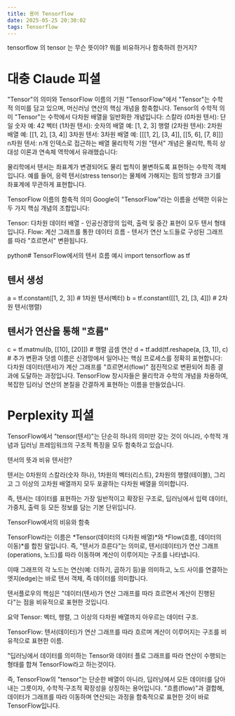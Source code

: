 ```yaml
---
title: 용어 Tensorflow
date: 2025-05-25 20:30:02
tags: Tensorflow
---
```


tensorflow 의 tensor 는 무슨 뜻이야? 뭐를 비유하거나 함축하려 한거지?

# 대충 Claude 피셜

"Tensor"의 의미와 TensorFlow 이름의 기원
"TensorFlow"에서 "Tensor"는 수학적 의미를 담고 있으며, 머신러닝 연산의 핵심 개념을 함축합니다.
Tensor의 수학적 의미
"Tensor"는 수학에서 다차원 배열을 일반화한 개념입니다:
스칼라 (0차원 텐서): 단일 숫자     예: 42
벡터 (1차원 텐서): 숫자의 배열     예: [1, 2, 3]
행렬 (2차원 텐서): 2차원 배열      예: [[1, 2], [3, 4]]
3차원 텐서: 3차원 배열             예: [[[1, 2], [3, 4]], [[5, 6], [7, 8]]]
n차원 텐서: n개 인덱스로 접근하는 배열
물리학적 기원
"텐서" 개념은 물리학, 특히 상대성 이론과 연속체 역학에서 유래했습니다:

물리학에서 텐서는 좌표계가 변경되어도 물리 법칙이 불변하도록 표현하는 수학적 객체입니다.
예를 들어, 응력 텐서(stress tensor)는 물체에 가해지는 힘의 방향과 크기를 좌표계에 무관하게 표현합니다.

TensorFlow 이름의 함축적 의미
Google이 "TensorFlow"라는 이름을 선택한 이유는 두 가지 핵심 개념의 조합입니다:

Tensor: 다차원 데이터 배열 - 인공신경망의 입력, 출력 및 중간 표현이 모두 텐서 형태입니다.
Flow: 계산 그래프를 통한 데이터 흐름 - 텐서가 연산 노드들로 구성된 그래프를 따라 "흐르면서" 변환됩니다.

python# TensorFlow에서의 텐서 흐름 예시
import tensorflow as tf

## 텐서 생성
a = tf.constant([1, 2, 3])  # 1차원 텐서(벡터)
b = tf.constant([[1, 2], [3, 4]])  # 2차원 텐서(행렬)

## 텐서가 연산을 통해 "흐름"
c = tf.matmul(b, [[10], [20]])  # 행렬 곱셈 연산
d = tf.add(tf.reshape(a, [3, 1]), c)  # 추가 변환과 덧셈
이름은 신경망에서 일어나는 핵심 프로세스를 정확히 표현합니다: 다차원 데이터(텐서)가 계산 그래프를 "흐르면서(flow)" 점진적으로 변환되어 최종 결과에 도달하는 과정입니다.
TensorFlow 창시자들은 물리학과 수학의 개념을 차용하여, 복잡한 딥러닝 연산의 본질을 간결하게 표현하는 이름을 만들었습니다.

# Perplexity 피셜

TensorFlow에서 "tensor(텐서)"는 단순히 하나의 의미만 갖는 것이 아니라, 수학적 개념과 딥러닝 프레임워크의 구조적 특징을 모두 함축하고 있습니다.

텐서의 뜻과 비유
텐서란?

텐서는 0차원의 스칼라(숫자 하나), 1차원의 벡터(리스트), 2차원의 행렬(테이블), 그리고 그 이상의 고차원 배열까지 모두 포괄하는 다차원 배열을 의미합니다.

즉, 텐서는 데이터를 표현하는 가장 일반적이고 확장된 구조로, 딥러닝에서 입력 데이터, 가중치, 출력 등 모든 정보를 담는 기본 단위입니다.

TensorFlow에서의 비유와 함축

TensorFlow라는 이름은 *Tensor(데이터의 다차원 배열)*와 *Flow(흐름, 데이터의 이동)*를 합친 말입니다. 즉, "텐서가 흐른다"는 의미로, 텐서(데이터)가 연산 그래프(operations, 노드)를 따라 이동하며 계산이 이루어지는 구조를 나타냅니다.

이때 그래프의 각 노드는 연산(예: 더하기, 곱하기 등)을 의미하고, 노드 사이를 연결하는 엣지(edge)는 바로 텐서 객체, 즉 데이터를 의미합니다.

텐서플로우의 핵심은 "데이터(텐서)가 연산 그래프를 따라 흐르면서 계산이 진행된다"는 점을 비유적으로 표현한 것입니다.

요약
Tensor: 벡터, 행렬, 그 이상의 다차원 배열까지 아우르는 데이터 구조.

TensorFlow: 텐서(데이터)가 연산 그래프를 따라 흐르며 계산이 이루어지는 구조를 비유적으로 표현한 이름.

"딥러닝에서 데이터를 의미하는 Tensor와 데이터 플로 그래프를 따라 연산이 수행되는 형태를 합쳐 TensorFlow라고 하는것이다.

즉, TensorFlow의 "tensor"는 단순한 배열이 아니라, 딥러닝에서 모든 데이터를 담아내는 그릇이자, 수학적·구조적 확장성을 상징하는 용어입니다. "흐름(flow)"과 결합해, 데이터가 그래프를 따라 이동하며 연산되는 과정을 함축적으로 표현한 것이 바로 TensorFlow입니다.